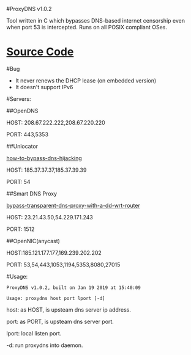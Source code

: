 #ProxyDNS v1.0.2

Tool written in C which bypasses DNS-based internet censorship even when port 53 is intercepted. Runs on all POSIX compliant OSes. 
# [Source Code](https://github.com/parrotgeek1/ProxyDNS)

#Bug

* It never renews the DHCP lease (on embedded version)
* It doesn't support IPv6

#Servers:

##OpenDNS

HOST: 208.67.222.222,208.67.220.220

PORT: 443,5353

##Unlocator

[how-to-bypass-dns-hijacking](https://support.unlocator.com/customer/portal/articles/1440517-how-to-bypass-dns-hijacking)

HOST: 185.37.37.37,185.37.39.39

PORT: 54

##Smart DNS Proxy

[bypass-transparent-dns-proxy-with-a-dd-wrt-router](http://support.smartdnsproxy.com/customer/portal/articles/1666197-bypass-transparent-dns-proxy-with-a-dd-wrt-router)

HOST: 23.21.43.50,54.229.171.243

PORT: 1512

##OpenNIC(anycast)

HOST:185.121.177.177,169.239.202.202

PORT: 53,54,443,1053,1194,5353,8080,27015

#Usage:

    ProxyDNS v1.0.2, built on Jan 19 2019 at 15:40:09
    
    Usage: proxydns host port lport [-d]

host: as HOST, is upsteam dns server ip address.

port: as PORT, is upsteam dns server port.

lport: local listen port.

-d: run proxydns into daemon.